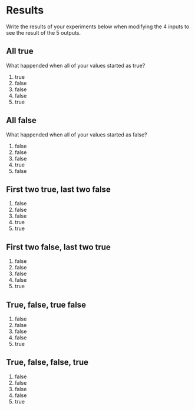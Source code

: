 # Results
Write the results of your experiments below when modifying the 4 inputs to see the result of the 5 outputs.

## All true
What happended when all of your values started as true?
1.  true
2.  false
3.  false
4.  false
5.  true

## All false
What happended when all of your values started as false?
1.  false
2.  false
3.  false
4.  true
5.  false

## First two true, last two false

1.  false
2.  false
3.  false
4.  true
5.  true

## First two false, last two true

1.  false
2.  false
3.  false
4.  false
5.  true

## True, false, true false

1.  false
2.  false
3.  false
4.  false
5.  true

## True, false, false, true

1.  false
2.  false
3.  false
4.  false
5.  true
